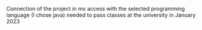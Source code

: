 Connection of the project in ms access with the selected programming language (I chose java) needed to pass classes at the university in January 2023
